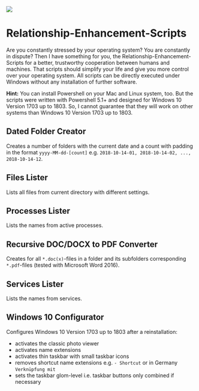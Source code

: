 <img src="https://github.com/AlexanderMattheis/Relationship-Enhancement-Scripts/blob/master/res_logo.png">

# Relationship-Enhancement-Scripts
Are you constantly stressed by your operating system? You are constantly in dispute?
Then I have something for you, the Relationship-Enhancement-Scripts for a better, trustworthy cooperation
between humans and machines. That scripts should simplify your life and give you more control over your operating system.
All scripts can be directly executed under Windows without any installation of further software.

**Hint:** You can install Powershell on your Mac and Linux system, too.
But the scripts were written with Powershell 5.1+ and designed for Windows 10 Version 1703 up to 1803.
So, I cannot guarantee that they will work on other systems than Windows 10 Version 1703 up to 1803.

## Dated Folder Creator
Creates a number of folders with the current date and a count with padding in the format `yyyy-MM-dd-[count]`
e.g. `2018-10-14-01, 2018-10-14-02, ..., 2018-10-14-12`.

## Files Lister
Lists all files from current directory with different settings.

## Processes Lister
Lists the names from active processes.

## Recursive DOC/DOCX to PDF Converter
Creates for all `*.doc(x)`-files in a folder and its subfolders corresponding `*.pdf`-files (tested with Microsoft Word 2016).

## Services Lister
Lists the names from services.

## Windows 10 Configurator
Configures Windows 10 Version 1703 up to 1803 after a reinstallation:
- activates the classic photo viewer
- activates name extensions
- activates thin taskbar with small taskbar icons
- removes shortcut name extensions e.g. `- Shortcut` or in Germany `Verknüpfung mit`
- sets the taskbar glom-level i.e. taskbar buttons only combined if necessary

